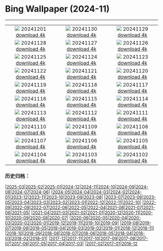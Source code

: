 # Bing Wallpaper (2024-11)
**************
| | | |
|:-:|:-:|:-:|
| ![](https://www.bing.com/th?id=OHR.IcebergsAntarctica_ZH-CN2942178295_1920x1080.jpg) 20241201 [download 4k](https://www.bing.com/th?id=OHR.IcebergsAntarctica_ZH-CN2942178295_UHD.jpg) | ![](https://www.bing.com/th?id=OHR.KilchurnAutumn_ZH-CN2547959725_1920x1080.jpg) 20241130 [download 4k](https://www.bing.com/th?id=OHR.KilchurnAutumn_ZH-CN2547959725_UHD.jpg) | ![](https://www.bing.com/th?id=OHR.MtStMichel_ZH-CN1232662142_1920x1080.jpg) 20241129 [download 4k](https://www.bing.com/th?id=OHR.MtStMichel_ZH-CN1232662142_UHD.jpg) |
| ![](https://www.bing.com/th?id=OHR.AssiniboineTS_ZH-CN9936042562_1920x1080.jpg) 20241128 [download 4k](https://www.bing.com/th?id=OHR.AssiniboineTS_ZH-CN9936042562_UHD.jpg) | ![](https://www.bing.com/th?id=OHR.SemoisRiver_ZH-CN0801669014_1920x1080.jpg) 20241127 [download 4k](https://www.bing.com/th?id=OHR.SemoisRiver_ZH-CN0801669014_UHD.jpg) | ![](https://www.bing.com/th?id=OHR.TrulliGrove_ZH-CN9519400567_1920x1080.jpg) 20241126 [download 4k](https://www.bing.com/th?id=OHR.TrulliGrove_ZH-CN9519400567_UHD.jpg) |
| ![](https://www.bing.com/th?id=OHR.AmboseliGiraffes_ZH-CN9276085602_1920x1080.jpg) 20241125 [download 4k](https://www.bing.com/th?id=OHR.AmboseliGiraffes_ZH-CN9276085602_UHD.jpg) | ![](https://www.bing.com/th?id=OHR.SonomaCoast_ZH-CN9187330701_1920x1080.jpg) 20241124 [download 4k](https://www.bing.com/th?id=OHR.SonomaCoast_ZH-CN9187330701_UHD.jpg) | ![](https://www.bing.com/th?id=OHR.FibonacciAloe_ZH-CN8974137481_1920x1080.jpg) 20241123 [download 4k](https://www.bing.com/th?id=OHR.FibonacciAloe_ZH-CN8974137481_UHD.jpg) |
| ![](https://www.bing.com/th?id=OHR.ZafraCastle_ZH-CN8791148758_1920x1080.jpg) 20241122 [download 4k](https://www.bing.com/th?id=OHR.ZafraCastle_ZH-CN8791148758_UHD.jpg) | ![](https://www.bing.com/th?id=OHR.LionCubs_ZH-CN8538754038_1920x1080.jpg) 20241121 [download 4k](https://www.bing.com/th?id=OHR.LionCubs_ZH-CN8538754038_UHD.jpg) | ![](https://www.bing.com/th?id=OHR.PontBordeaux_ZH-CN7656263575_1920x1080.jpg) 20241120 [download 4k](https://www.bing.com/th?id=OHR.PontBordeaux_ZH-CN7656263575_UHD.jpg) |
| ![](https://www.bing.com/th?id=OHR.TasmansArch_ZH-CN7062784426_1920x1080.jpg) 20241119 [download 4k](https://www.bing.com/th?id=OHR.TasmansArch_ZH-CN7062784426_UHD.jpg) | ![](https://www.bing.com/th?id=OHR.PorthcawlLighthouse_ZH-CN6655235820_1920x1080.jpg) 20241118 [download 4k](https://www.bing.com/th?id=OHR.PorthcawlLighthouse_ZH-CN6655235820_UHD.jpg) | ![](https://www.bing.com/th?id=OHR.RedStag_ZH-CN6403546321_1920x1080.jpg) 20241117 [download 4k](https://www.bing.com/th?id=OHR.RedStag_ZH-CN6403546321_UHD.jpg) |
| ![](https://www.bing.com/th?id=OHR.FrieslandNetherlands_ZH-CN5952456898_1920x1080.jpg) 20241116 [download 4k](https://www.bing.com/th?id=OHR.FrieslandNetherlands_ZH-CN5952456898_UHD.jpg) | ![](https://www.bing.com/th?id=OHR.YiPengLanterns_ZH-CN5613043353_1920x1080.jpg) 20241115 [download 4k](https://www.bing.com/th?id=OHR.YiPengLanterns_ZH-CN5613043353_UHD.jpg) | ![](https://www.bing.com/th?id=OHR.ManarolaItaly_ZH-CN2837915120_1920x1080.jpg) 20241114 [download 4k](https://www.bing.com/th?id=OHR.ManarolaItaly_ZH-CN2837915120_UHD.jpg) |
| ![](https://www.bing.com/th?id=OHR.KelpForest_ZH-CN2357269491_1920x1080.jpg) 20241113 [download 4k](https://www.bing.com/th?id=OHR.KelpForest_ZH-CN2357269491_UHD.jpg) | ![](https://www.bing.com/th?id=OHR.CoveArch_ZH-CN1281140578_1920x1080.jpg) 20241112 [download 4k](https://www.bing.com/th?id=OHR.CoveArch_ZH-CN1281140578_UHD.jpg) | ![](https://www.bing.com/th?id=OHR.Banff24_ZH-CN1156176817_1920x1080.jpg) 20241111 [download 4k](https://www.bing.com/th?id=OHR.Banff24_ZH-CN1156176817_UHD.jpg) |
| ![](https://www.bing.com/th?id=OHR.YucatanFlamingos_ZH-CN0721673752_1920x1080.jpg) 20241110 [download 4k](https://www.bing.com/th?id=OHR.YucatanFlamingos_ZH-CN0721673752_UHD.jpg) | ![](https://www.bing.com/th?id=OHR.MoroccoMilkyWay_ZH-CN3544344290_1920x1080.jpg) 20241109 [download 4k](https://www.bing.com/th?id=OHR.MoroccoMilkyWay_ZH-CN3544344290_UHD.jpg) | ![](https://www.bing.com/th?id=OHR.GlacialRivers_ZH-CN0260507556_1920x1080.jpg) 20241108 [download 4k](https://www.bing.com/th?id=OHR.GlacialRivers_ZH-CN0260507556_UHD.jpg) |
| ![](https://www.bing.com/th?id=OHR.LiDong2024_ZH-CN9944723194_1920x1080.jpg) 20241107 [download 4k](https://www.bing.com/th?id=OHR.LiDong2024_ZH-CN9944723194_UHD.jpg) | ![](https://www.bing.com/th?id=OHR.ShiShiBeach_ZH-CN8685799566_1920x1080.jpg) 20241106 [download 4k](https://www.bing.com/th?id=OHR.ShiShiBeach_ZH-CN8685799566_UHD.jpg) | ![](https://www.bing.com/th?id=OHR.LencoisMaranhao_ZH-CN8194406488_1920x1080.jpg) 20241105 [download 4k](https://www.bing.com/th?id=OHR.LencoisMaranhao_ZH-CN8194406488_UHD.jpg) |
| ![](https://www.bing.com/th?id=OHR.CumbriaAutumn_ZH-CN7697251216_1920x1080.jpg) 20241104 [download 4k](https://www.bing.com/th?id=OHR.CumbriaAutumn_ZH-CN7697251216_UHD.jpg) | ![](https://www.bing.com/th?id=OHR.YucatanBiosphere_ZH-CN7442392453_1920x1080.jpg) 20241103 [download 4k](https://www.bing.com/th?id=OHR.YucatanBiosphere_ZH-CN7442392453_UHD.jpg) | ![](https://www.bing.com/th?id=OHR.BisonYellowstone_ZH-CN7320887379_1920x1080.jpg) 20241102 [download 4k](https://www.bing.com/th?id=OHR.BisonYellowstone_ZH-CN7320887379_UHD.jpg) |

### 历史归档：

|[2025-03](/../2025-03/2025-03.md)|[2025-02](/../2025-02/2025-02.md)|[2025-01](/../2025-01/2025-01.md)|[2024-12](/../2024-12/2024-12.md)|[2024-11](/2024-11.md)|[2024-10](/../2024-10/2024-10.md)|[2024-09](/../2024-09/2024-09.md)|[2024-08](/../2024-08/2024-08.md)|[2024-07](/../2024-07/2024-07.md)|[2024-06](/../2024-06/2024-06.md)|
|[2024-05](/../2024-05/2024-05.md)|[2024-04](/../2024-04/2024-04.md)|[2024-03](/../2024-03/2024-03.md)|[2024-02](/../2024-02/2024-02.md)|[2024-01](/../2024-01/2024-01.md)|[2023-12](/../2023-12/2023-12.md)|[2023-11](/../2023-11/2023-11.md)|[2023-10](/../2023-10/2023-10.md)|[2023-09](/../2023-09/2023-09.md)|[2023-08](/../2023-08/2023-08.md)|
|[2023-07](/../2023-07/2023-07.md)|[2023-06](/../2023-06/2023-06.md)|[2023-05](/../2023-05/2023-05.md)|[2023-04](/../2023-04/2023-04.md)|[2023-03](/../2023-03/2023-03.md)|[2023-02](/../2023-02/2023-02.md)|[2023-01](/../2023-01/2023-01.md)|[2022-12](/../2022-12/2022-12.md)|[2022-11](/../2022-11/2022-11.md)|[2022-10](/../2022-10/2022-10.md)|
|[2022-09](/../2022-09/2022-09.md)|[2022-08](/../2022-08/2022-08.md)|[2022-07](/../2022-07/2022-07.md)|[2022-06](/../2022-06/2022-06.md)|[2022-05](/../2022-05/2022-05.md)|[2022-04](/../2022-04/2022-04.md)|[2021-08](/../2021-08/2021-08.md)|[2021-07](/../2021-07/2021-07.md)|[2021-06](/../2021-06/2021-06.md)|[2021-05](/../2021-05/2021-05.md)|
|[2021-04](/../2021-04/2021-04.md)|[2021-03](/../2021-03/2021-03.md)|[2021-02](/../2021-02/2021-02.md)|[2021-01](/../2021-01/2021-01.md)|[2020-12](/../2020-12/2020-12.md)|[2020-11](/../2020-11/2020-11.md)|[2020-10](/../2020-10/2020-10.md)|[2020-09](/../2020-09/2020-09.md)|[2020-08](/../2020-08/2020-08.md)|[2020-07](/../2020-07/2020-07.md)|
|[2020-06](/../2020-06/2020-06.md)|[2020-05](/../2020-05/2020-05.md)|[2020-04](/../2020-04/2020-04.md)|[2020-03](/../2020-03/2020-03.md)|[2020-02](/../2020-02/2020-02.md)|[2020-01](/../2020-01/2020-01.md)|[2019-12](/../2019-12/2019-12.md)|[2019-11](/../2019-11/2019-11.md)|[2019-10](/../2019-10/2019-10.md)|[2019-09](/../2019-09/2019-09.md)|
|[2019-08](/../2019-08/2019-08.md)|[2019-07](/../2019-07/2019-07.md)|[2019-06](/../2019-06/2019-06.md)|[2019-05](/../2019-05/2019-05.md)|[2019-04](/../2019-04/2019-04.md)|[2019-03](/../2019-03/2019-03.md)|[2019-02](/../2019-02/2019-02.md)|[2019-01](/../2019-01/2019-01.md)|[2018-12](/../2018-12/2018-12.md)|[2018-11](/../2018-11/2018-11.md)|
|[2018-10](/../2018-10/2018-10.md)|[2018-09](/../2018-09/2018-09.md)|[2018-08](/../2018-08/2018-08.md)|[2018-07](/../2018-07/2018-07.md)|[2018-06](/../2018-06/2018-06.md)|[2018-05](/../2018-05/2018-05.md)|[2018-04](/../2018-04/2018-04.md)|[2018-03](/../2018-03/2018-03.md)|[2018-02](/../2018-02/2018-02.md)|[2018-01](/../2018-01/2018-01.md)|
|[2017-12](/../2017-12/2017-12.md)|[2017-11](/../2017-11/2017-11.md)|[2017-10](/../2017-10/2017-10.md)|[2017-09](/../2017-09/2017-09.md)|[2017-08](/../2017-08/2017-08.md)|[2017-07](/../2017-07/2017-07.md)|[2017-06](/../2017-06/2017-06.md)|[2017-05](/../2017-05/2017-05.md)|[2017-04](/../2017-04/2017-04.md)|[2017-03](/../2017-03/2017-03.md)|
|[2017-02](/../2017-02/2017-02.md)|[2017-01](/../2017-01/2017-01.md)|[2016-12](/../2016-12/2016-12.md)